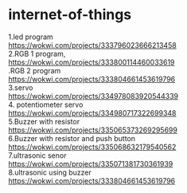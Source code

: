 # internet-of-things





1.led program<br>
https://wokwi.com/projects/333796023666213458<br>
2.RGB 1 program,<br>
https://wokwi.com/projects/333800114460033619<br>
.RGB 2 program<br>
https://wokwi.com/projects/333804661453619796<br>
3.servo<br>
https://wokwi.com/projects/334978083920544339<br>
4. potentiometer servo<br>
https://wokwi.com/projects/334980717322699348<br>
5.Buzzer  with resistor<br>
https://wokwi.com/projects/335065373269295699<br>
6.Buzzer with  resistor and push button<br>
https://wokwi.com/projects/335068632179540562<br>
7.ultrasonic senor<br>
https://wokwi.com/projects/335071381730361939<br>
8.ultrasonic using buzzer 
https://wokwi.com/projects/333804661453619796
